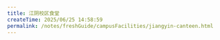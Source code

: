 ```yaml
---
title: 江阴校区食堂
createTime: 2025/06/25 14:58:59
permalink: /notes/freshGuide/campusFacilities/jiangyin-canteen.html
---
```

